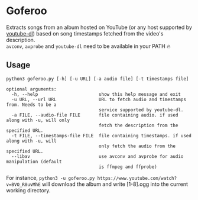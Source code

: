 # Goferoo
Extracts songs from an album hosted on YouTube (or any host supported by [youtube-dl](https://github.com/rg3/youtube-dl))
based on song timestamps fetched from the video's description.  
`avconv`, `avprobe` and `youtube-dl` need to be available in your PATH 🔥

## Usage
```
python3 goferoo.py [-h] [-u URL] [-a audio file] [-t timestamps file]

optional arguments:
  -h, --help                       show this help message and exit
  -u URL, --url URL                URL to fetch audio and timestamps from. Needs to be a
                                   service supported by youtube-dl.
  -a FILE, --audio-file FILE       file containing audio. if used along with -u, will only
                                   fetch the description from the specified URL.
  -t FILE, --timestamps-file FILE  file containing timestamps. if used along with -u, will
                                   only fetch the audio from the specified URL.
  --libav                          use avconv and avprobe for audio manipulation (default
                                   is ffmpeg and ffprobe)
```
For instance, `python3 -u goferoo.py https://www.youtube.com/watch?v=BVO_R8uvMhE` will download the album and write [1-8].ogg into
the current working directory.
